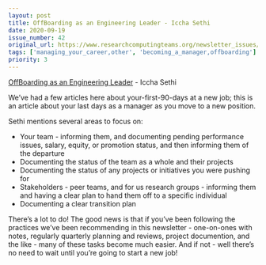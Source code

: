 ```yaml
---
layout: post
title: OffBoarding as an Engineering Leader - Iccha Sethi
date: 2020-09-19
issue_number: 42
original_url: https://www.researchcomputingteams.org/newsletter_issues/0042
tags: ['managing_your_career,other', 'becoming_a_manager,offboarding']
priority: 3
---
```


<!-- markdownlint-disable MD033 -->
<!-- markdownlint-disable MD041 -->
<!-- markdownlint-disable MD049 -->

[OffBoarding as an Engineering Leader](https://medium.com/@IcchaSethi/offboarding-as-a-manager-4dd2454eb9dd) - Iccha Sethi

We’ve had a few articles here about your-first-90-days at a new job; this is an article about your last days as a manager as you move to a new position.

Sethi mentions several areas to focus on:

- Your team - informing them, and documenting pending performance issues, salary, equity, or promotion status, and then informing them of the departure
- Documenting the status of the team as a whole and their projects
- Documenting the status of any projects or initiatives you were pushing for
- Stakeholders - peer teams, and for us research groups - informing them and having a clear plan to hand them off to a specific individual
- Documenting a clear transition plan

There’s a lot to do!  The good news is that if you’ve been following the practices we’ve been recommending in this newsletter - one-on-ones with notes, regularly quarterly planning and reviews, project documention, and the like - many of these tasks become much easier.  And if not - well there’s no need to wait until you’re going to start a new job!
